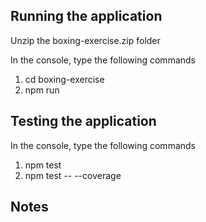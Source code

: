 ## Running the application

Unzip the boxing-exercise.zip folder

In the console, type the following commands

1. cd boxing-exercise
2. npm run 

## Testing the application

In the console, type the following commands
1. npm test
2. npm test -- --coverage

## Notes

